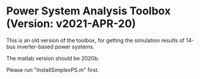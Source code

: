 # Power System Analysis Toolbox (Version: v2021-APR-20)

This is an old version of the toolbox, for getting the simulation results of 14-bus inverter-based power systems.

The matlab version should be 2020b.

Please run "InstallSimplexPS.m" first.
